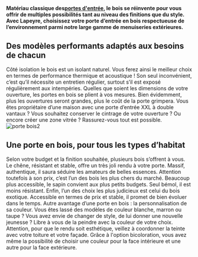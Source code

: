 ##
**Matériau classique des**[**portes d'entrée**](https://www.lapeyre.fr/portes-CCU0004/portes-entree-CCN0051)**, le bois se réinvente pour vous offrir de multiples possibilités tant au niveau des finitions que du style. Avec Lapeyre, choisissez votre porte d’entrée en bois respectueuse de l’environnement parmi notre large gamme de menuiseries extérieures.**
##  Des modèles performants adaptés aux besoins de chacun
Côté isolation le bois est un isolant naturel. Vous ferez ainsi le meilleur choix en termes de performance thermique et acoustique ! Son seul inconvénient, c’est qu’il nécessite un entretien régulier, surtout s’il est exposé régulièrement aux intempéries.
Quelles que soient les dimensions de votre ouverture, les portes en bois se plient à vos mesures. Bien évidemment, plus les ouvertures seront grandes, plus le coût de la porte grimpera. Vous êtes propriétaire d’une maison avec une porte d’entrée XXL à double vantaux ? Vous souhaitez conserver le cintrage de votre ouverture ? Ou encore créer une zone vitrée ? Rassurez-vous tout est possible.
![porte bois2](http://www.lapeyre.fr/img/contrib/326fe2b011801c42/201411196.jpg)
##
##  Une porte en bois, pour tous les types d’habitat
Selon votre budget et la finition souhaitée, plusieurs bois s’offrent à vous. Le chêne, résistant et stable, offre un très joli rendu à votre porte. Massif, authentique, il saura séduire les amateurs de belles essences. Attention toutefois à son prix, c’est l’un des bois les plus chers du marché. Beaucoup plus accessible, le sapin convient aux plus petits budgets. Seul bémol, il est moins résistant. Enfin, l’un des choix les plus judicieux est celui du bois exotique. Accessible en termes de prix et stable, il promet de bien évoluer dans le temps.
Autre avantage d’une porte en bois : la personnalisation de sa couleur. Vous êtes lassé des modèles de couleur blanche, marron ou taupe ? Vous avez envie de changer de style, de lui donner une nouvelle jeunesse ? Libre à vous de la peindre avec la couleur de votre choix. Attention, pour que le rendu soit esthétique, veillez à coordonner la teinte avec votre toiture et votre façade. Grâce à l'option bicoloration, vous avez même la possibilité de choisir une couleur pour la face intérieure et une autre pour la face extérieure.